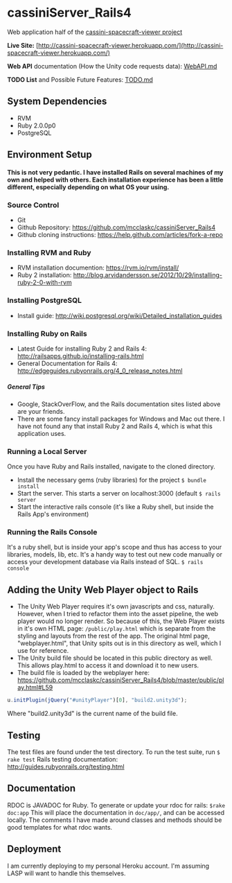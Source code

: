cassiniServer_Rails4
====================
Web application half of the [cassini-spacecraft-viewer project](https://github.com/mcclaskc/Cassini-Spacecraft-Viewer)

**Live Site:** [http://cassini-spacecraft-viewer.herokuapp.com/](http://cassini-spacecraft-viewer.herokuapp.com/)

**Web API** documentation (How the Unity code requests data): [WebAPI.md](WebAPI.md)

**TODO List** and Possible Future Features: [TODO.md](TODO.md) 


System Dependencies
-----------------
* RVM
* Ruby 2.0.0p0 
* PostgreSQL 

Environment Setup
-----------------
#### This is not very pedantic.  I have installed Rails on several machines of my own and helped with others.  Each installation experience has been a little different, especially depending on what OS your using.  
### Source Control
* Git
* Github Repository: https://github.com/mcclaskc/cassiniServer_Rails4
* Github cloning instructions: https://help.github.com/articles/fork-a-repo

### Installing RVM and Ruby
* RVM installation documention: https://rvm.io/rvm/install/
* Ruby 2 installation: http://blog.arvidandersson.se/2012/10/29/installing-ruby-2-0-with-rvm

### Installing PostgreSQL
* Install guide: http://wiki.postgresql.org/wiki/Detailed_installation_guides

### Installing Ruby on Rails
* Latest Guide for installing Ruby 2 and Rails 4: http://railsapps.github.io/installing-rails.html
* General Documentation for Rails 4: http://edgeguides.rubyonrails.org/4_0_release_notes.html

##### General Tips
  * Google, StackOverFlow, and the Rails documentation sites listed above are your friends.
  * There are some fancy install packages for Windows and Mac out there. I have not found any that install Ruby 2 and Rails 4, which is what this application uses.

### Running a Local Server 
Once you have Ruby and Rails installed, navigate to the cloned directory.
* Install the necessary gems (ruby libraries) for the project 
```$ bundle install```
* Start the server.  This starts a server on localhost:3000 (default
```$ rails server```
* Start the interactive rails console (it's like a Ruby shell, but inside the Rails App's environment)

### Running the Rails Console
It's a ruby shell, but is inside your app's scope and thus has access to your libraries, models, lib, etc.  It's a handy way to test out new code manually or access your development database via Rails instead of SQL.
```$ rails console```

Adding the Unity Web Player object to Rails
-------------------------------------------
* The Unity Web Player requires it's own javascripts and css, naturally.  However, when I tried to refactor them into the asset pipeline, the web player would no longer render.
So because of this, the Web Player exists in it's own HTML page: ```/public/play.html``` which is separate from the styling and layouts from the rest of the app. The original html page, "webplayer.html", that Unity spits out is in this directory as well, which I use for reference.
* The Unity build file should be located in this public directory as well.  This allows play.html to access it and download it to new users.
* The build file is loaded by the webplayer here: https://github.com/mcclaskc/cassiniServer_Rails4/blob/master/public/play.html#L59
```javascript
u.initPlugin(jQuery("#unityPlayer")[0], "build2.unity3d");
```

Where "build2.unity3d" is the current name of the build file.

Testing
-------
The test files are found under the test directory.
To run the test suite, run 
```$ rake test```
Rails testing documentation: http://guides.rubyonrails.org/testing.html

Documentation
-------------
RDOC is JAVADOC for Ruby. 
To generate or update your rdoc for rails: 
```$rake doc:app```
This will place the documentation in ```doc/app/```, and can be accessed locally.
The comments I have made around classes and methods should be good templates
for what rdoc wants.

Deployment
----------
I am currently deploying to my personal Heroku account.  I'm assuming LASP will want to handle this themselves.






